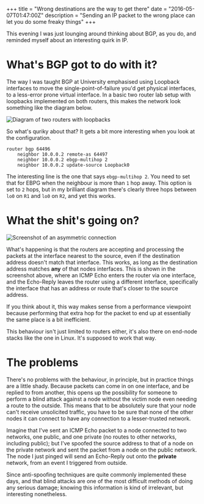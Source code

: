 +++
title = "Wrong destinations are the way to get there"
date = "2016-05-07T01:47:00Z"
description = "Sending an IP packet to the wrong place can let you do some freaky things"
+++

This evening I was just lounging around thinking about BGP, as you do, and reminded myself about an interesting quirk in IP.

# What's BGP got to do with it?

The way I was taught BGP at University emphasised using Loopback interfaces to move the single-point-of-failure you'd get physical interfaces, to a less-error prone virtual interface. In a basic two router lab setup with loopbacks implemented on both routers, this makes the network look something like the diagram below.

![Diagram of two routers with loopbacks](/images/diagram_router_loopbacks.jpg)

So what's quriky about that? It gets a bit more interesting when you look at the configuration.

```
router bgp 64496
	neighbor 10.0.0.2 remote-as 64497
	neighbor 10.0.0.2 ebgp-multihop 2
	neighbor 10.0.0.2 update-source Loopback0
```

The interesting line is the one that says `ebgp-multihop 2`. You need to set that for EBPG when the neighbour is more than `1` hop away. This option is set to `2` hops, but in my brilliant diagram there's clearly three hops between `lo0` on `R1` and `lo0` on `R2`, and yet this works.

# What the shit's going on?

![Screenshot of an asymmetric connection](/images/screenshot_router_async_traffic.png)

What's happening is that the routers are accepting and processing the packets at the interface nearest to the source, even if the destination address doesn't match that interface. This works, as long as the destination address matches **any** of that nodes interfaces. This is shown in the screenshot above, where an ICMP Echo enters the router via one interface, and the Echo-Reply leaves the router using a different interface, specifically the interface that has an address or route that's closer to the source address.

If you think about it, this way makes sense from a performance viewpoint because performing that extra hop for the packet to end up at essentially the same place is a bit inefficient.

This behaviour isn't just limited to routers either, it's also there on end-node stacks like the one in Linux. It's supposed to work that way.

# The problems

There's no problems with the behaviour, in principle, but in practice things are a little shady. Because packets can come in on one interface, and be replied to from another, this opens up the possibility for someone to perform a blind attack against a node without the victim node even needing a route to the outside. This means that to be absolutely sure that your node can't receive unsolicited traffic, you have to be sure that none of the other nodes it can connect to have any connection to a lesser-trusted network.

Imagine that I've sent an ICMP Echo packet to a node connected to two networks, one public, and one private (no routes to other networks, including public); but I've spoofed the source address to that of a node on the private network and sent the packet from a node on the public network. The node I just pinged will send an Echo-Reply out onto the **private** network, from an event I triggered from outside.

Since anti-spoofing techniques are quite commonly implemented these days, and that blind attacks are one of the most difficult methods of doing any serious damage; knowing this information is kind of irrelevant, but interesting nonetheless.
